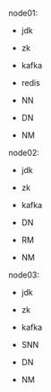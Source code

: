 


node01:
- jdk
- zk
- kafka
- redis

- NN
- DN
- NM

node02:
- jdk
- zk
- kafka

- DN
- RM
- NM

node03:
- jdk
- zk
- kafka

- SNN
- DN
- NM
